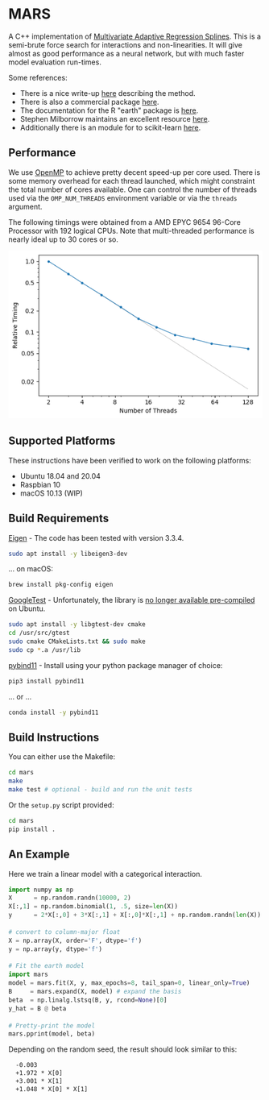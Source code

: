 # MARS

A C++ implementation of [Multivariate Adaptive Regression Splines](https://bit.ly/3cAc7xp). This is
a semi-brute force search for interactions and non-linearities. It will give almost as good
performance as a neural network, but with much faster model evaluation run-times.

Some references:
* There is a nice write-up [here](https://uc-r.github.io/mars) describing the method.
* There is also a commercial package [here](https://www.salford-systems.com/products/mars).
* The documentation for the R "earth" package is [here](https://cran.r-project.org/web/packages/earth/earth.pdf).
* Stephen Milborrow maintains an excellent resource [here](http://www.milbo.users.sonic.net/earth).
* Additionally there is an module for to scikit-learn [here](https://contrib.scikit-learn.org/py-earth).

## Performance

We use [OpenMP](https://www.openmp.org) to achieve pretty decent speed-up per
core used. There is some memory overhead for each thread launched, which might
constraint the total number of cores available. One can control the number of
threads used via the `OMP_NUM_THREADS` environment variable or via the
`threads` argument.

The following timings were obtained from a AMD EPYC 9654 96-Core Processor with
192 logical CPUs. Note that multi-threaded performance is nearly ideal up to 30
cores or so.

<center>
<img src="timings.png">
</center>

## Supported Platforms

These instructions have been verified to work on the following platforms:
* Ubuntu 18.04 and 20.04
* Raspbian 10
* macOS 10.13 (WIP)

## Build Requirements

[Eigen](http://eigen.tuxfamily.org/) - The code has been tested with version 3.3.4.

```bash
sudo apt install -y libeigen3-dev
```
... on macOS:
```bash
brew install pkg-config eigen
```

[GoogleTest](https://github.com/google/googletest) - Unfortunately, the library is [no longer
available pre-compiled](https://bit.ly/2vNUBWN) on Ubuntu.

```bash
sudo apt install -y libgtest-dev cmake
cd /usr/src/gtest
sudo cmake CMakeLists.txt && sudo make
sudo cp *.a /usr/lib
```

[pybind11](https://github.com/pybind/pybind11) - Install using your python package manager of choice:

```bash
pip3 install pybind11
```
... or ...
```bash
conda install -y pybind11
```

## Build Instructions
You can either use the Makefile:

```bash
cd mars
make
make test # optional - build and run the unit tests
```

Or the `setup.py` script provided:

```bash
cd mars
pip install .
```

## An Example
Here we train a linear model with a categorical interaction.

```python
import numpy as np
X      = np.random.randn(10000, 2)
X[:,1] = np.random.binomial(1, .5, size=len(X))
y      = 2*X[:,0] + 3*X[:,1] + X[:,0]*X[:,1] + np.random.randn(len(X))

# convert to column-major float
X = np.array(X, order='F', dtype='f')
y = np.array(y, dtype='f')

# Fit the earth model
import mars
model = mars.fit(X, y, max_epochs=8, tail_span=0, linear_only=True)
B     = mars.expand(X, model) # expand the basis
beta  = np.linalg.lstsq(B, y, rcond=None)[0]
y_hat = B @ beta

# Pretty-print the model
mars.pprint(model, beta)
```

Depending on the random seed, the result should look similar to this:

```
  -0.003
  +1.972 * X[0]
  +3.001 * X[1]
  +1.048 * X[0] * X[1]
```
